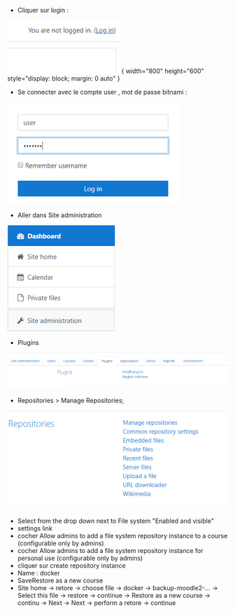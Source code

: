 
- Cliquer sur login :


![login](./images/moodle1.png){ width="800" height="600" style="display: block; margin: 0 auto" }

- Se connecter avec le compte user , mot de passe bitnami :

![user](./images/moodle2.png)

- Aller dans Site administration 

![admin](./images/moodle3.png)

- Plugins 

![site_admin](./images/moodle4.png)

- Repositories > Manage Repositories;

![plugin](./images/moodle5.png)

- Select from the drop down next to File system "Enabled and visible"
- settings link
- cocher Allow admins to add a file system repository instance to a course (configurable only by admins)
- cocher Allow admins to add a file system repository instance for personal use (configurable only by admins)
- cliquer sur create repository instance
- Name : docker
- SaveRestore as a new course
- Site home -> retore -> choose file -> docker -> backup-moodle2-... -> Select this file -> restore -> continue -> Restore as a new course -> continu -> Next -> Next -> perform a retore -> continue
